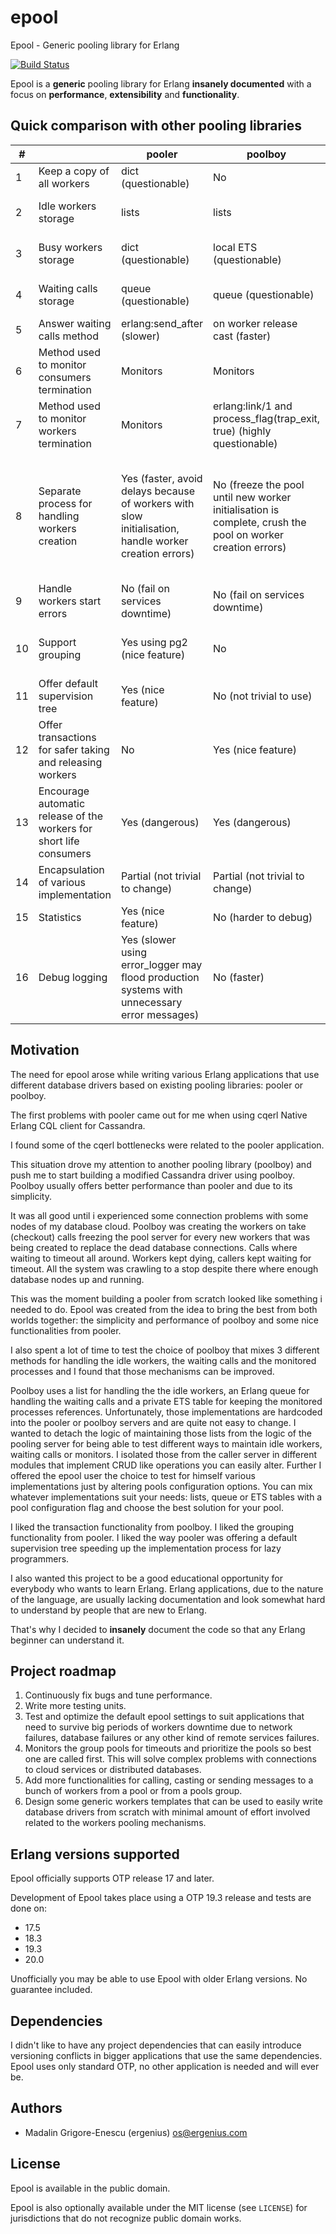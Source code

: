 # epool
Epool - Generic pooling library for Erlang

[![Build Status](https://api.travis-ci.org/ergenius/epool.svg?branch=master)](https://travis-ci.org/ergenius/epool)

Epool is a **generic** pooling library for Erlang **insanely documented** with a focus on **performance**, **extensibility** and **functionality**.

## Quick comparison with other pooling libraries

| # | | pooler | poolboy | **epool** |
| --- | --- | --- | --- | --- |
| 1 | Keep a copy of all workers | dict (questionable) | No | No |
| 2 | Idle workers storage | lists | lists | **lists**, ets or custom (configurable) |
| 3 | Busy workers storage | dict (questionable) | local ETS (questionable) | **lists**, ets or custom (configurable) |
| 4 | Waiting calls storage | queue (questionable) | queue (questionable) | **lists**, ets or custom (configurable) |
| 5 | Answer waiting calls method | erlang:send_after (slower) | on worker release cast (faster) | on worker release cast (faster) |
| 6 | Method used to monitor consumers termination | Monitors | Monitors | Monitors |
| 7 | Method used to monitor workers termination | Monitors | erlang:link/1 and process_flag(trap_exit, true) (highly questionable) | Monitors |
| 8 | Separate process for handling workers creation | Yes (faster, avoid delays because of workers with slow initialisation, handle worker creation errors) | No (freeze the pool until new worker initialisation is complete, crush the pool on worker creation errors) | Yes (faster, avoid delays because of workers with slow initialisation(faster, avoid delays because of workers with slow initialisation, handle worker creation errors) |
| 9 | Handle workers start errors | No (fail on services downtime) | No (fail on services downtime) | Yes (configurable) |
| 10 | Support grouping | Yes using pg2 (nice feature) | No | Yes using ETS, gen_server or pg2 (configurable, nice feature) |
| 11 | Offer default supervision tree | Yes (nice feature) | No (not trivial to use) | Yes (nice feature) |
| 12 | Offer transactions for safer taking and releasing workers | No | Yes (nice feature) | Yes (nice feature) |
| 13 | Encourage automatic release of the workers for short life consumers | Yes (dangerous) | Yes (dangerous) | No (safer) |
| 14 | Encapsulation of various implementation | Partial (not trivial to change) | Partial (not trivial to change) | Yes (trivial to alter) |
| 15 | Statistics | Yes (nice feature) | No (harder to debug) | Yes (nice feature) |
| 16 | Debug logging | Yes (slower using error_logger may flood production systems with unnecessary error messages) | No (faster) | Yes & No (optional Erlang preprocessor flag) |

## Motivation

The need for epool arose while writing various Erlang applications that use different database drivers based on existing pooling libraries: pooler or poolboy.

The first problems with pooler came out for me when using cqerl Native Erlang CQL client for Cassandra.

I found some of the cqerl bottlenecks were related to the pooler application.

This situation drove my attention to another pooling library (poolboy) and push me to start building a modified Cassandra driver using poolboy. Poolboy usually offers better performance than pooler and due to its simplicity.

It was all good until i experienced some connection problems with some nodes of my database cloud. Poolboy was creating the workers on take (checkout) calls freezing the pool server for every new workers that was being created to replace the dead database connections. Calls where waiting to timeout all around. Workers kept dying, callers kept waiting for timeout. All the system was crawling to a stop despite there where enough database nodes up and running.

This was the moment building a pooler from scratch looked like something i needed to do. Epool was created from the idea to bring the best from both worlds together: the simplicity and performance of poolboy and some nice functionalities from pooler.

I also spent a lot of time to test the choice of poolboy that mixes 3 different methods for handling the idle workers, the waiting calls and the monitored processes and I found that those mechanisms can be improved.

Poolboy uses a list for handling the the idle workers, an Erlang queue for handling the waiting calls and a private ETS table for keeping the monitored processes references. Unfortunately, those implementations are hardcoded into the pooler or poolboy servers and are quite not easy to change. I wanted to detach the logic of maintaining those lists from the logic of the pooling server for being able to test different ways to maintain idle workers, waiting calls or monitors. I isolated those from the caller server in different modules that implement CRUD like operations you can easily alter. Further I offered the epool user the choice to test for himself various implementations just by altering pools configuration options. You can mix whatever implementations suit your needs: lists, queue or ETS tables with a pool configuration flag and choose the best solution for your pool.

I liked the transaction functionality from poolboy. I liked the grouping functionality from pooler. I liked the way pooler was offering a default supervision tree speeding up the implementation process for lazy programmers.

I also wanted this project to be a good educational opportunity for everybody who wants to learn Erlang.
Erlang applications, due to the nature of the language, are usually lacking documentation and look somewhat hard to understand by people that are new to Erlang.

That's why I decided to **insanely** document the code so that any Erlang beginner can understand it.

## Project roadmap

1. Continuously fix bugs and tune performance.
2. Write more testing units.
3. Test and optimize the default epool settings to suit applications that need to survive big periods of workers downtime due to network failures, database failures or any other kind of remote services failures.
4. Monitors the group pools for timeouts and prioritize the pools so best one are called first. This will solve complex problems with connections to cloud services or distributed databases.
4. Add more functionalities for calling, casting or sending messages to a bunch of workers from a pool or from a pools group.
5. Design some generic workers templates that can be used to easily write database drivers from scratch with minimal amount of effort involved related to the workers pooling mechanisms.

## Erlang versions supported

Epool officially supports OTP release 17 and later.

Development of Epool takes place using a OTP 19.3 release and tests are done on:
- 17.5
- 18.3
- 19.3
- 20.0

Unofficially you may be able to use Epool with older Erlang versions. No guarantee included.

## Dependencies

I didn't like to have any project dependencies that can easily introduce versioning conflicts in bigger applications that use the same dependencies. Epool uses only standard OTP, no other application is needed and will ever be.

## Authors

- Madalin Grigore-Enescu (ergenius) <os@ergenius.com>

## License

Epool is available in the public domain.

Epool is also optionally available under the MIT license (see `LICENSE`) for jurisdictions that do not recognize public domain works.
